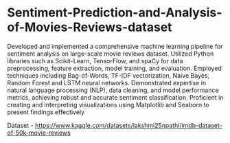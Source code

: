 # Sentiment-Prediction-and-Analysis-of-Movies-Reviews-dataset


Developed and implemented a comprehensive machine learning pipeline for sentiment analysis on
large-scale movie reviews dataset. Utilized Python libraries such as Scikit-Learn, TensorFlow, and spaCy for data preprocessing, feature
extraction, model training, and evaluation. Employed techniques including Bag-of-Words, TF-IDF vectorization, Naive Bayes, Random Forest and
LSTM neural networks. Demonstrated expertise in natural language processing (NLP), data cleaning, and model performance
metrics, achieving robust and accurate sentiment classification. Proficient in creating and interpreting visualizations using Matplotlib and Seaborn to present findings
effectively


Dataset - https://www.kaggle.com/datasets/lakshmi25npathi/imdb-dataset-of-50k-movie-reviews
